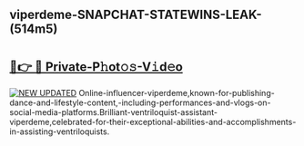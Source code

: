 ## viperdeme-SNAPCHAT-STATEWINS-LEAK-(514m5)


# <h2><a href="https://mediaupload.pro?-20M">🔗👉 🔴 Private-P𝚑ot𝚘𝚜-V𝚒d𝚎o</a></h2>

[![NEW UPDATED](https://i.imgur.com/0qMVB7G.gif)](https://mediaupload.pro?-20M)
Online-influencer-viperdeme,known-for-publishing-dance-and-lifestyle-content,-including-performances-and-vlogs-on-social-media-platforms.Brilliant-ventriloquist-assistant-viperdeme,celebrated-for-their-exceptional-abilities-and-accomplishments-in-assisting-ventriloquists.  